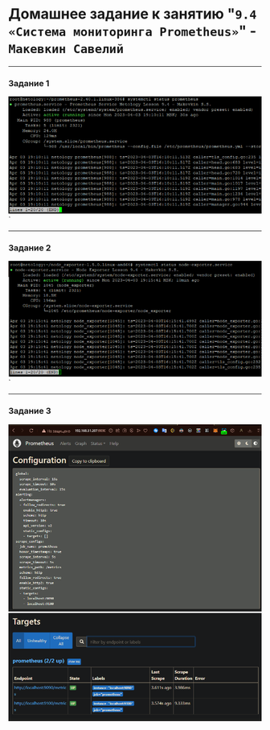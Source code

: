 # Домашнее задание к занятию "`9.4 «Система мониторинга Prometheus»`" - `Макевкин Савелий`

---

### Задание 1


![z1](https://github.com/smakevkin/hw/blob/main/9-4/1.png)`


---

### Задание 2


![z2](https://github.com/smakevkin/hw/blob/main/9-4/2.png)`


---

### Задание 3


![z3-1](https://github.com/smakevkin/hw/blob/main/9-4/31.png)
![z3-2](https://github.com/smakevkin/hw/blob/main/9-4/32.png)

